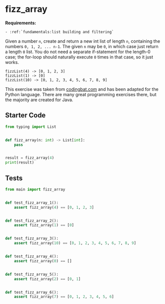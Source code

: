 # fizz_array



**Requirements:**
```eval_rst
- :ref:`fundamentals:list building and filtering`

```


Given a number `n`, create and return a new int list of length `n`, containing the numbers `0, 1, 2, ... n-1`. The given `n` may be `0`, in which case just return a length `0` list. You do not need a separate if-statement for the length-0 case; the for-loop should naturally execute `0` times in that case, so it just works.

```
fizzList(4) -> [0, 1, 2, 3]
fizzList(1) -> [0]
fizzList(10) -> [0, 1, 2, 3, 4, 5, 6, 7, 8, 9]
```

This exercise was taken from [codingbat.com](https://codingbat.com/prob/p180920) and has been adapted for the Python language. There are many great programming exercises there, but the majority are created for Java.

## Starter Code
```python
from typing import List


def fizz_array(n: int) -> List[int]:
    pass


result = fizz_array(4)
print(result)
```

## Tests
```python
from main import fizz_array


def test_fizz_array_1():
    assert fizz_array(4) == [0, 1, 2, 3]


def test_fizz_array_2():
    assert fizz_array(1) == [0]


def test_fizz_array_3():
    assert fizz_array(10) == [0, 1, 2, 3, 4, 5, 6, 7, 8, 9]


def test_fizz_array_4():
    assert fizz_array(0) == []


def test_fizz_array_5():
    assert fizz_array(2) == [0, 1]


def test_fizz_array_6():
    assert fizz_array(7) == [0, 1, 2, 3, 4, 5, 6]
```
